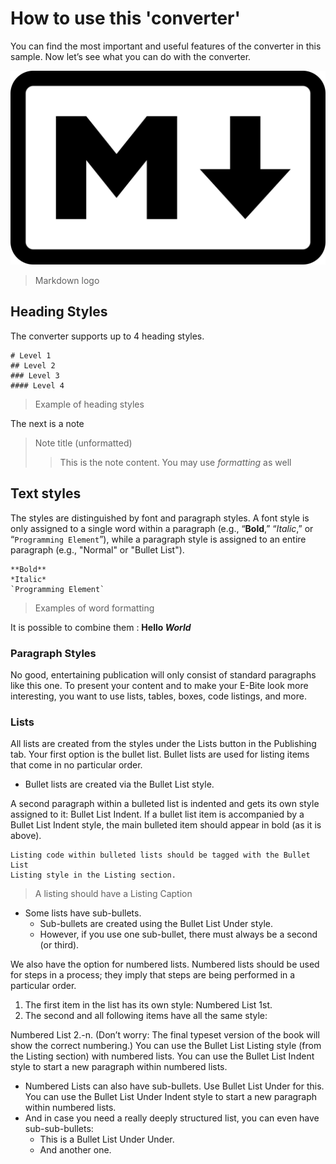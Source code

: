 # How to use this 'converter'

You can find the most important and useful features of the converter in this sample.
Now let’s see what you can do with the converter.

![Markdown](markdown.png)

> Markdown logo

## Heading Styles

The converter supports up to 4 heading styles.

```text
# Level 1
## Level 2
### Level 3
#### Level 4
```

> Example of heading styles

The next is a note

> Note title (unformatted)
>> This is the note content. You may use *formatting* as well

## Text styles

The styles are distinguished by font and paragraph styles.
A font style is only assigned to a single word within a paragraph
(e.g., “**Bold**,” “*Italic*,” or “`Programming Element`”),
while a paragraph style is assigned to an entire paragraph
(e.g., "Normal" or "Bullet List").

```text
**Bold**
*Italic*
`Programming Element`
```

> Examples of word formatting

It is possible to combine them : **Hello *World***

### Paragraph Styles

No good, entertaining publication will only consist of standard paragraphs
like this one. To present your content and to make your E-Bite look more
interesting, you want to use lists, tables, boxes, code listings, and more.

### Lists

All lists are created from the styles under the Lists button in the
Publishing tab. Your first option is the bullet list. Bullet lists are used
for listing items that come in no particular order.

* Bullet lists are created via the Bullet List style.

A second paragraph within a bulleted list is indented and gets its own style
assigned to it: Bullet List Indent. If a bullet list item is accompanied by
a Bullet List Indent style, the main bulleted item should appear in bold
(as it is above).

```text
Listing code within bulleted lists should be tagged with the Bullet List
Listing style in the Listing section.
```

> A listing should have a Listing Caption

* Some lists have sub-bullets.
  * Sub-bullets are created using the Bullet List Under style.
  * However, if you use one sub-bullet, there must always be a second (or third).

We also have the option for numbered lists. Numbered lists should be used for
steps in a process; they imply that steps are being performed in a particular order.

1. The first item in the list has its own style: Numbered List 1st.
2. The second and all following items have all the same style:

Numbered List 2.-n. (Don’t worry: The final typeset version of the book will
show the correct numbering.) You can use the Bullet List Listing style
(from the Listing section) with numbered lists.
You can use the Bullet List Indent style to start a new paragraph within numbered
lists.

* Numbered Lists can also have sub-bullets. Use Bullet List Under for this.
  You can use the Bullet List Under Indent style to start a new paragraph within
  numbered lists.
* And in case you need a really deeply structured list, you can even have sub-sub-bullets:
  * This is a Bullet List Under Under.
  * And another one.
